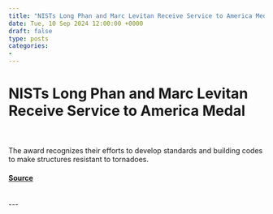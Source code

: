 ```yaml
---
title: "NISTs Long Phan and Marc Levitan Receive Service to America Medal"
date: Tue, 10 Sep 2024 12:00:00 +0000
draft: false
type: posts
categories: 
- 
---
```

# NISTs Long Phan and Marc Levitan Receive Service to America Medal

<br/>

<br/>
The award recognizes their efforts to develop standards and building codes to make structures resistant to tornadoes.

#### [Source](https://www.nist.gov/news-events/news/2024/09/nists-long-phan-and-marc-levitan-receive-service-america-medal)

<br/>
---
